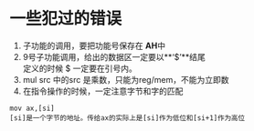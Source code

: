 # 一些犯过的错误

1. 子功能的调用，要把功能号保存在 **AH**中
2. 9号子功能调用，给出的数据区一定要以**‘$’**结尾  
定义的时候 $ 一定要在引号内。  
3. mul src 中的src 是乘数，只能为reg/mem，不能为立即数
4. 在指令操作的时候，一定注意字节和字的匹配
```
mov ax,[si]
[si]是一个字节的地址。传给ax的实际上是[si]作为低位和[si+1]作为高位
```
